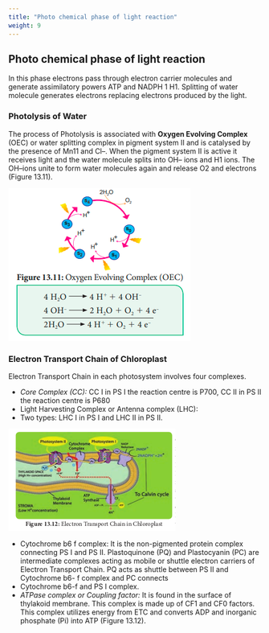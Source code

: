 ```yaml
---
title: "Photo chemical phase of light reaction"
weight: 9
---
```



## Photo chemical phase of light reaction

In this phase electrons pass through electron carrier molecules and generate assimilatory powers ATP and NADPH 1 H1. Splitting of water molecule generates electrons replacing electrons produced by the light.

### Photolysis of Water

The process of Photolysis is associated with **Oxygen Evolving Complex** (OEC) or water splitting complex in pigment system II and is catalysed by the presence of Mn11 and Cl–. When the pigment system II is active it receives light and the water molecule splits into OH– ions and H1 ions. The OH–ions unite to form water molecules again and release O2 and electrons (Figure 13.11).

![Oxygen Evolving Complex (OEC)](13.12.png)

### Electron Transport Chain of Chloroplast

Electron Transport Chain in each photosystem involves four complexes.

- _Core Complex (CC):_ CC I in PS I the reaction centre is P700, CC II in PS II the reaction centre is P680
- Light Harvesting Complex or Antenna complex (LHC):
- Two types: LHC I in PS I and LHC II in PS II.

![Electron Transport Chain in Chlo](13.13.png)

- Cytochrome b6 f complex: It is the non-pigmented protein complex connecting PS I and PS II. Plastoquinone (PQ) and Plastocyanin (PC) are intermediate complexes acting as mobile or shuttle electron carriers of Electron Transport Chain. PQ acts as shuttle between PS II and Cytochrome b6- f complex and PC connects
- Cytochrome b6-f and PS I complex.
- _ATPase complex or Coupling factor:_ It is found in the surface of thylakoid membrane. This complex is made up of CF1 and CF0 factors. This complex utilizes energy from ETC and converts ADP and inorganic phosphate (Pi) into ATP (Figure 13.12).
